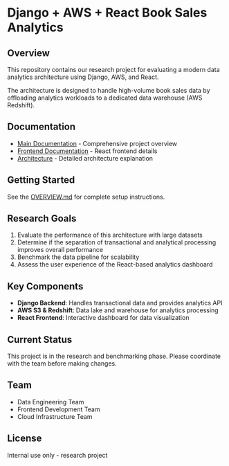 # Django + AWS + React Book Sales Analytics

## Overview
This repository contains our research project for evaluating a modern data analytics architecture using Django, AWS, and React.

The architecture is designed to handle high-volume book sales data by offloading analytics workloads to a dedicated data warehouse (AWS Redshift).

## Documentation
- [Main Documentation](OVERVIEW.md) - Comprehensive project overview
- [Frontend Documentation](frontend/README.md) - React frontend details
- [Architecture](docs/ARCHITECTURE.md) - Detailed architecture explanation

## Getting Started
See the [OVERVIEW.md](OVERVIEW.md) for complete setup instructions.

## Research Goals
1. Evaluate the performance of this architecture with large datasets
2. Determine if the separation of transactional and analytical processing improves overall performance
3. Benchmark the data pipeline for scalability
4. Assess the user experience of the React-based analytics dashboard

## Key Components
- **Django Backend**: Handles transactional data and provides analytics API
- **AWS S3 & Redshift**: Data lake and warehouse for analytics processing
- **React Frontend**: Interactive dashboard for data visualization

## Current Status
This project is in the research and benchmarking phase. Please coordinate with the team before making changes.

## Team
- Data Engineering Team
- Frontend Development Team
- Cloud Infrastructure Team

## License
Internal use only - research project